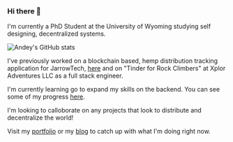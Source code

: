 ### Hi there 👋

<!--
**andey-robins/andey-robins** is a ✨ _special_ ✨ repository because its `README.md` (this file) appears on your GitHub profile.

Here are some ideas to get you started:

- 🔭 I’m currently working on ...
- 🌱 I’m currently learning ...
- 👯 I’m looking to collaborate on ...
- 🤔 I’m looking for help with ...
- 💬 Ask me about ...
- 📫 How to reach me: ...
- 😄 Pronouns: ...
- ⚡ Fun fact: ...
-->

I'm currently a PhD Student at the University of Wyoming studying self designing, decentralized systems.

![Andey's GitHub stats](https://github-readme-stats.vercel.app/api?username=andey-robins&show_icons=true&theme=radical&include_all_commits=true&count_private=true&hide_title=true)

I've previously worked on a blockchain based, hemp distribution tracking application for JarrowTech, [here](https://github.com/Jarrow-Tech/JarrowTech) and on "Tinder for Rock Climbers" at Xplor Adventures LLC as a full stack engineer.

I'm currently learning go to expand my skills on the backend. You can see some of my progress [here](https://open.kattis.com/users/andey-robins).

I'm looking to calloborate on any projects that look to distribute and decentralize the world!

Visit my [portfolio](https://portfolio.andeyrobins.org) or my [blog](https://blog.andeyrobins.org) to catch up with what I'm doing right now.
